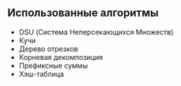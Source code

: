 ## Использованные алгоритмы

- DSU (Система Неперсекающихся Множеств)
- Кучи
- Дерево отрезков
- Корневая декомпозиция
- Префиксные суммы
- Хэш-таблица
